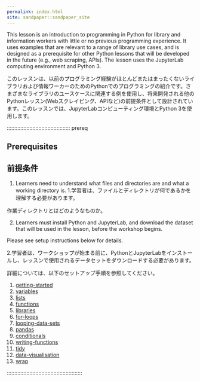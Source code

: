 ```yaml
---
permalink: index.html
site: sandpaper::sandpaper_site
---
```


This lesson is an introduction to programming in Python for library and information workers with little or no previous programming experience. It uses examples that are relevant to a range of library use cases, and is designed as a prerequisite for other Python lessons that will be developed in the future (e.g., web scraping, APIs). The lesson uses the JupyterLab computing environment and Python 3.

このレッスンは、以前のプログラミング経験がほとんどまたはまったくないライブラリおよび情報ワーカーのためのPythonでのプログラミングの紹介です。さまざまなライブラリのユースケースに関連する例を使用し、将来開発される他のPythonレッスン(Webスクレイピング、APIなど)の前提条件として設計されています。このレッスンでは、JupyterLabコンピューティング環境とPython 3を使用します。

::::::::::::::::::::::::::::::::::::::::::  prereq

## Prerequisites
## 前提条件

1. Learners need to understand what files and directories are and
  what a working directory is.
1.学習者は、ファイルとディレクトリが何であるかを理解する必要があります。

作業ディレクトリとはどのようなものか。

2. Learners must install Python and JupyterLab, and download the dataset that will be used in the lesson, before the workshop begins.
  
  Please see setup instructions below for details.

  2.学習者は、ワークショップが始まる前に、PythonとJupyterLabをインストールし、レッスンで使用されるデータセットをダウンロードする必要があります。

詳細については、以下のセットアップ手順を参照してください。
  
1.  [getting-started](https://github.com/Matsunotakanori/lc-python-intro/blob/main/episodes/getting-started.md)
2.  [variables](https://github.com/Matsunotakanori/lc-python-intro/blob/main/episodes/variables.md)
3.  [lists](https://github.com/Matsunotakanori/lc-python-intro/blob/main/episodes/lists.md)
4.  [functions](https://github.com/Matsunotakanori/lc-python-intro/blob/main/episodes/functions.md)
5.  [libraries](https://github.com/Matsunotakanori/lc-python-intro/blob/main/episodes/libraries.md)
6.  [for-loops](https://github.com/Matsunotakanori/lc-python-intro/blob/main/episodes/for-loops.md)
7.  [looping-data-sets](https://github.com/Matsunotakanori/lc-python-intro/blob/main/episodes/looping-data-sets.md)
8.  [pandas](https://github.com/Matsunotakanori/lc-python-intro/blob/main/episodes/pandas.md)
9.  [conditionals](https://github.com/Matsunotakanori/lc-python-intro/blob/main/episodes/conditionals.md)
10.  [writing-functions](https://github.com/Matsunotakanori/lc-python-intro/blob/main/episodes/writing-functions.md)
11.  [tidy](https://github.com/Matsunotakanori/lc-python-intro/blob/main/episodes/lc-python-intro/tidy.md)
12.  [data-visualisation](https://github.com/Matsunotakanori/lc-python-intro/blob/main/episodes/data-visualisation.md)
13.  [wrap](https://github.com/Matsunotakanori/lc-python-intro/blob/main/episodes/lc-python-intro/wrap.md)

::::::::::::::::::::::::::::::::::::::::::::::::::


